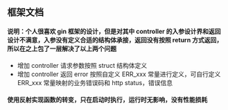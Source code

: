 ## 框架文档

#### 说明：个人很喜欢 gin 框架的设计，但是对其中 controller 的入参设计界和返回设计不满意，入参没有定义合适的结构体承接，返回没有按照 return 方式返回，所以在之上包了一层解决了以上两个问题

* 增加 controller 请求参数按照 struct 结构体定义
* 增加 controller 返回 error 按照自定义 ERR_xxx 常量进行定义，可自行定义 ERR_xxx 常量映射的业务错误码和 http status，错误信息

#### 使用反射实现函数的转变，只在启动时执行，运行时无影响，没有性能损耗